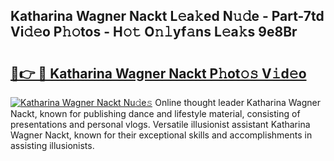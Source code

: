 ## Katharina Wagner Nackt L𝚎a𝚔ed N𝚞𝚍e - Part-7td Vi𝚍𝚎o P𝚑𝚘tos - H𝚘𝚝 O𝚗𝚕yf𝚊ns L𝚎a𝚔s 9e8Br

# <h2><a href="http://kfb7nx.oniu.top/?m=Katharina+Wagner+Nackt">🔗👉 🔴 Katharina Wagner Nackt P𝚑ot𝚘𝚜 V𝚒d𝚎o</a></h2>

[![Katharina Wagner Nackt Nu𝚍e𝚜](https://i.imgur.com/0qMVB7G.gif)](http://kfb7nx.oniu.top/?m=Katharina+Wagner+Nackt)
Online thought leader Katharina Wagner Nackt, known for publishing dance and lifestyle material, consisting of presentations and personal vlogs. Versatile illusionist assistant Katharina Wagner Nackt, known for their exceptional skills and accomplishments in assisting illusionists.  
